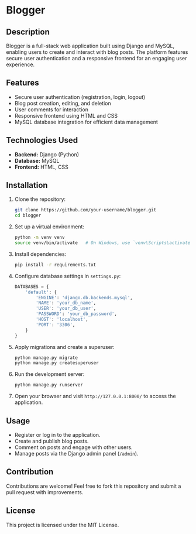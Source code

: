 # Blogger

## Description

Blogger is a full-stack web application built using Django and MySQL, enabling users to create and interact with blog posts. The platform features secure user authentication and a responsive frontend for an engaging user experience.

## Features

- Secure user authentication (registration, login, logout)
- Blog post creation, editing, and deletion
- User comments for interaction
- Responsive frontend using HTML and CSS
- MySQL database integration for efficient data management

## Technologies Used

- **Backend:** Django (Python)
- **Database:** MySQL
- **Frontend:** HTML, CSS

## Installation

1. Clone the repository:
   ```sh
   git clone https://github.com/your-username/blogger.git
   cd blogger
   ```
2. Set up a virtual environment:
   ```sh
   python -m venv venv
   source venv/bin/activate   # On Windows, use `venv\Scripts\activate`
   ```
3. Install dependencies:
   ```sh
   pip install -r requirements.txt
   ```
4. Configure database settings in `settings.py`:
   ```python
   DATABASES = {
       'default': {
           'ENGINE': 'django.db.backends.mysql',
           'NAME': 'your_db_name',
           'USER': 'your_db_user',
           'PASSWORD': 'your_db_password',
           'HOST': 'localhost',
           'PORT': '3306',
       }
   }
   ```
5. Apply migrations and create a superuser:
   ```sh
   python manage.py migrate
   python manage.py createsuperuser
   ```
6. Run the development server:
   ```sh
   python manage.py runserver
   ```
7. Open your browser and visit `http://127.0.0.1:8000/` to access the application.

## Usage

- Register or log in to the application.
- Create and publish blog posts.
- Comment on posts and engage with other users.
- Manage posts via the Django admin panel (`/admin`).

## Contribution

Contributions are welcome! Feel free to fork this repository and submit a pull request with improvements.

## License

This project is licensed under the MIT License.

